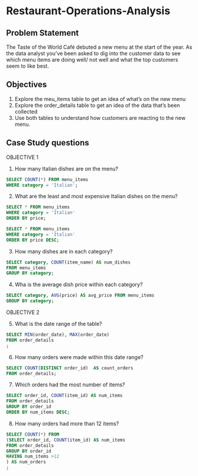 # Restaurant-Operations-Analysis

## Problem Statement

The Taste of the World Café debuted a new menu at the start of the year. As the data analyst you’ve been asked to dig into the customer data to see which menu items are doing well/ not well and what the top customers seem to like best.

## Objectives

1.	Explore the meu_items table to get an idea of what’s on the new menu
2.	Explore the order_details table to get an idea of the data that’s been collected
3.	Use both tables to understand how customers are reacting to the new menu.

## Case Study questions

OBJECTIVE 1

1. How many Italian dishes are on the menu?

```Sql
SELECT COUNT(*) FROM menu_items
WHERE category = 'Italian';
```
2. What are the least and most expensive Italian dishes on the menu?

```sql
SELECT * FROM menu_items
WHERE category = 'Italian'
ORDER BY price;

SELECT * FROM menu_items
WHERE category = 'Italian'
ORDER BY price DESC;
```

3. How many dishes are in each category?

``` sql
SELECT category, COUNT(item_name) AS num_dishes
FROM menu_items
GROUP BY category;
```

4. Wha is the average dish price within each category?

```sql
SELECT category, AVG(price) AS avg_price FROM menu_items
GROUP BY category;
```

OBJECTIVE 2

5. What is the date range of the table?

```sql
SELECT MIN(order_date), MAX(order_date) 
FROM order_details
;
```

6. How many orders were made within this date range?

```sql
SELECT COUNT(DISTINCT order_id)  AS count_orders
FROM order_details; 
```

7. Which orders had the most number of items?

```sql
SELECT order_id, COUNT(item_id) AS num_items
FROM order_details
GROUP BY order_id
ORDER BY num_items DESC;
```

8. How many orders had more than 12 items?

```sql
SELECT COUNT(*) FROM
(SELECT order_id, COUNT(item_id) AS num_items
FROM order_details
GROUP BY order_id
HAVING num_items >12
) AS num_orders
;
```


















